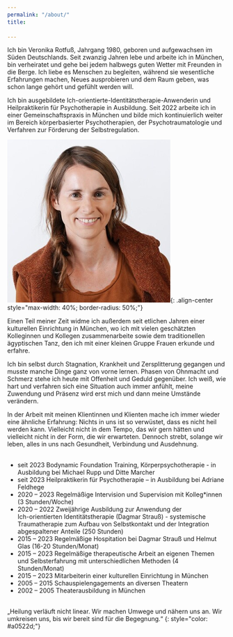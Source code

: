 ```yaml
---
permalink: "/about/"
title: 

---
```

Ich bin Veronika Rotfuß, Jahrgang 1980, geboren und aufgewachsen im Süden Deutschlands. Seit zwanzig Jahren lebe und arbeite ich in München, bin verheiratet und gehe bei jedem halbwegs guten Wetter mit Freunden in die Berge. Ich liebe es Menschen zu begleiten, während sie wesentliche Erfahrungen machen, Neues ausprobieren und dem Raum geben, was schon lange gehört und gefühlt werden will.

Ich bin ausgebildete Ich-orientierte-Identitätstherapie-Anwenderin und Heilpraktikerin für Psychotherapie in Ausbildung. Seit 2022 arbeite ich in einer Gemeinschaftspraxis in München und bilde mich kontinuierlich weiter im Bereich körperbasierter Psychotherapien, der Psychotraumatologie und Verfahren zur Förderung der Selbstregulation.

![Veronika Rotfuß](/assets/images/About_Veronika_klein.jpg){: .align-center style="max-width: 40%; border-radius: 50%;"}

Einen Teil meiner Zeit widme ich außerdem seit etlichen Jahren einer kulturellen Einrichtung in München, wo ich mit vielen geschätzten Kolleginnen und Kollegen zusammenarbeite sowie dem traditionellen ägyptischen Tanz, den ich mit einer kleinen Gruppe Frauen erkunde und erfahre.

Ich bin selbst durch Stagnation, Krankheit und Zersplitterung gegangen und musste manche Dinge ganz von vorne lernen. Phasen von Ohnmacht und Schmerz stehe ich heute mit Offenheit und Geduld gegenüber. Ich weiß, wie hart und verfahren sich eine Situation auch immer anfühlt, meine Zuwendung und Präsenz wird erst mich und dann meine Umstände verändern.

In der Arbeit mit meinen Klientinnen und Klienten mache ich immer wieder eine ähnliche Erfahrung: Nichts in uns ist so verwüstet, dass es nicht heil werden kann. Vielleicht nicht in dem Tempo, das wir gern hätten und vielleicht nicht in der Form, die wir erwarteten. Dennoch strebt, solange wir leben, alles in uns nach Gesundheit, Verbindung und Ausdehnung.  
<br>

* seit 2023          Bodynamic Foundation Training, Körperpsychotherapie - in Ausbildung  bei Michael Rupp und Ditte Marcher
* seit 2023          Heilpraktikerin für Psychotherapie – in Ausbildung bei Adriane Feldhege
* 2020 – 2023     Regelmäßige Intervision und Supervision mit Kolleg*innen (3 Stunden/Woche)
* 2020 – 2022     Zweijährige Ausbildung zur Anwendung der  
  Ich-orientierten Identitätstherapie (Dagmar Strauß) - systemische Traumatherapie zum Aufbau von Selbstkontakt und der Integration abgespaltener Anteile (250 Stunden)
* 2015 – 2023     Regelmäßige Hospitation bei Dagmar Strauß und Helmut Glas (16-20 Stunden/Monat)
* 2015 –  2023     Regelmäßige therapeutische Arbeit an eigenen Themen und Selbsterfahrung mit unterschiedlichen Methoden (4 Stunden/Monat)
* 2015 – 2023     Mitarbeiterin einer kulturellen Einrichtung in München
* 2005 – 2015     Schauspielengagements an diversen Theatern
* 2002 – 2005     Theaterausbildung in München

<br>
„Heilung verläuft nicht linear. Wir machen Umwege und nähern uns an. Wir umkreisen uns, bis wir bereit sind für die Begegnung.“  
{: style="color: #a0522d;"}